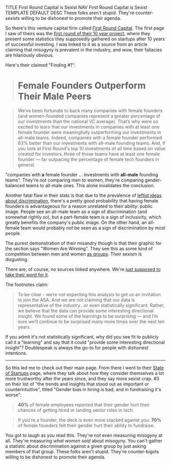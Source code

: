 TITLE First Round Capital is Sexist
NAV First Round Capital is Sexist
TEMPLATE DEFAULT
DESC These folks aren't stupid. They're counter-sexists willing to be dishonest to promote their agenda.

So there's this venture capital firm called <a rel="nofollow" href="https://firstround.com">First Round Capital</a>. The first page I saw of theirs was the <a rel="nofollow" href="https://10years.firstround.com">first round of their 10 year project</a>, where they present some statistics they supposedly gathered on startups after 10 years of successful investing. I was linked to it as a source from an article claiming that misogyny is prevalent in the industry, and wow, their fallacies are hilariously obvious.

Here's their claimed "Finding #1":

> # Female Founders Outperform Their Male Peers

> We’ve been fortunate to back many companies with female founders (and women-founded companies represent a greater percentage of our investments than the national VC average). That’s why were so excited to learn that our investments in companies with at least one female founder were meaningfully outperforming our investments in all-male teams. Indeed, companies with a female founder performed 63% better than our investments with all-male founding teams. And, if you look at First Round's top 10 investments of all time based on value created for investors, three of those teams have at least one female founder — far outpacing the percentage of female tech founders in general.

"companies with **a** female founder ... investments with **all-male** founding teams". They're not comparing men to women, they're comparing gender-balanced teams to all-male ones. This alone invalidates the conclusion.

Another fatal flaw in their stats is that due to the prevalence of [leftist ideas about discrimination](/protagonism/left_right), there's a pretty good probability that having female founders is advantageous for a reason unrelated to their ability: public image. People see an all-male team as a sign of discrimination (and somewhat rightly so), but a part-female team is a sign of inclusivity, which greatly benefits the company's public image. On the other hand, an all-female team would probably not be seen as a sign of discrimination by most people.

The purest demonstration of their misandry though is that their graphic for the section says "Women Are Winning". They see this as some kind of competition between men and women [as groups](/protagonism/group_identity). Their sexism is disgusting.

There are, of course, no sources linked anywhere. We're [just supposed to take their word for it](dirty_tactics#the-invincible-lie).

The footnotes claim:

>To be clear - we’re not expecting this analysis to get us an invitation to join the ASA. And we are not claiming that our data is representative of the industry...or even statistically significant. Rather, we believe that the data can provide some interesting directional insight. We found some of the learnings to be surprising — and I’m sure we’ll continue to be surprised many more times over the next ten years.

If you admit it's not statistically significant, why did you see fit to publicly call it a "learning" and say that it could "provide some interesting directional insight"? Doublespeak is always the go-to for people with dishonest intentions.

---

So this led me to check out their main page. From there I went to their <a rel="nofollow" href="https://stateofstartups2019.firstround.com">State of Startups</a> page, where they talk about how they consider themselves a lot more trustworthy after the years since, and they say more sexist crap. #3 on their list of "the trends and insights that stood out as important or counterintuitive", titled "Gender bias in hiring is bad, and in fundraising it's worse":

>**40%** of female employees reported that their gender hurt their chances of getting hired or landing senior roles in tech.

>If you're a founder, the deck is even more stacked against you: **70%** of female founders felt their gender hurt their ability to fundraise.

You got to laugh as you read this. They're not even measuring misogyny at all. They're measuring *what women said* about misogyny. You can't gather a statistic about discrimination against a given group by just asking members of that group. These folks aren't stupid. They're counter-bigots willing to be dishonest to promote their agenda.
